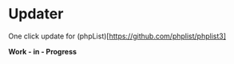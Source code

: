 # Updater
One click update for (phpList)[https://github.com/phplist/phplist3]

__Work - in - Progress__
